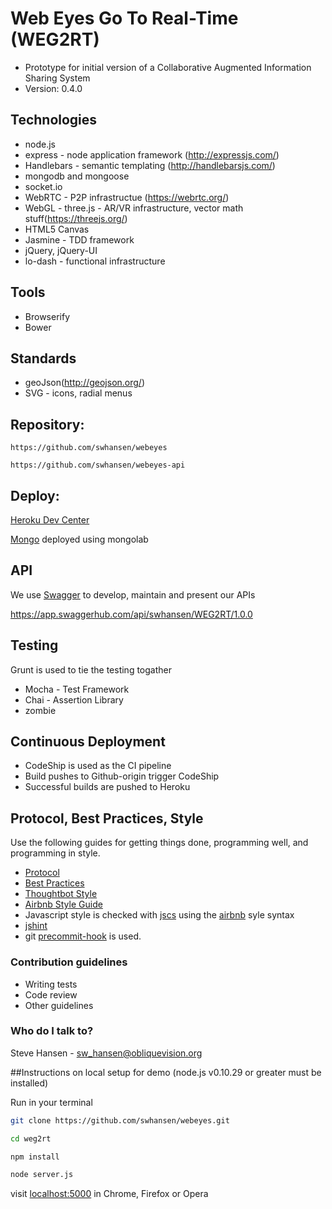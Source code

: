 # Web Eyes Go To Real-Time (WEG2RT) #

* Prototype for initial version of a Collaborative Augmented Information Sharing System
* Version: 0.4.0

## Technologies

* node.js
* express - node application framework (http://expressjs.com/)
* Handlebars - semantic templating (http://handlebarsjs.com/)
* mongodb and mongoose
* socket.io
* WebRTC - P2P infrastructue (https://webrtc.org/)
* WebGL - three.js - AR/VR infrastructure, vector math stuff(https://threejs.org/)
* HTML5 Canvas
* Jasmine - TDD framework
* jQuery, jQuery-UI
* lo-dash - functional infrastructure

## Tools

* Browserify
* Bower

## Standards

* geoJson(http://geojson.org/)
* SVG - icons, radial menus

## Repository:

    https://github.com/swhansen/webeyes

    https://github.com/swhansen/webeyes-api

## Deploy:

[Heroku Dev Center](https://devcenter.heroku.com/articles/getting-started-with-nodejs#introduction)

[Mongo](https://www.mongolab.com) deployed using mongolab

## API

We use [Swagger](http://swagger.io/) to develop, maintain and present our APIs

https://app.swaggerhub.com/api/swhansen/WEG2RT/1.0.0

## Testing

Grunt is used to tie the testing togather

* Mocha - Test Framework
* Chai - Assertion Library
* zombie

## Continuous Deployment

* CodeShip is used as the CI pipeline
* Build pushes to Github-origin trigger CodeShip
* Successful builds are pushed to Heroku

## Protocol, Best Practices, Style

Use the following guides for getting things done, programming well, and
programming in style.

* [Protocol](http://github.com/thoughtbot/guides/blob/master/protocol)
* [Best Practices](http://github.com/thoughtbot/guides/blob/master/best-practices)
* [Thoughtbot Style](http://github.com/thoughtbot/guides/blob/master/style)
* [Airbnb Style Guide](https://github.com/airbnb/javascript)
* Javascript style is checked with [jscs](http://jscs.info/) using the [airbnb](https://github.com/airbnb/javascript/blob/master/linters/SublimeLinter/SublimeLinter.sublime-settings) syle syntax
* [jshint](http://jshint.com/about/)
* git [precommit-hook](https://www.npmjs.com/package/precommit-hook) is used.

### Contribution guidelines ###

* Writing tests
* Code review
* Other guidelines

### Who do I talk to? ###

Steve Hansen - sw_hansen@obliquevision.org


##Instructions on local setup for demo (node.js v0.10.29 or greater must be installed)

Run in your terminal

```bash
git clone https://github.com/swhansen/webeyes.git
```

```bash
cd weg2rt
```

```bash
npm install
```

```bash
node server.js
```

visit [localhost:5000](http://localhost:5000) in Chrome, Firefox or Opera





